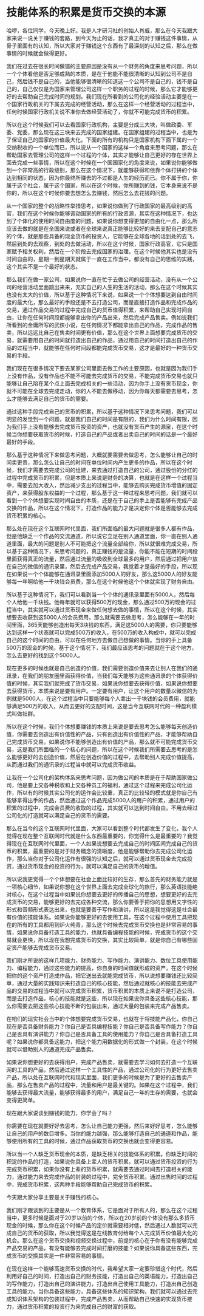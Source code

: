 # 技能体系的积累是货币交换的本源

哈啰，各位同学，今天晚上好。我是人才研习社的创始人肖威，那么在今天我跟大家来说一说关于赚钱的套路，到今天为止的话，我才真正的对于赚钱这件事情，从骨子里面有的认知，所以大家对于赚钱这个东西有了最深刻的认知之后，那么在做事情的时候就会做得更好。

我们在过去在很长时间做错的主要原因是没有从一个财务的角度来思考问题，所以一个个体看他是否足够成熟的本质，是在于他能不能很清晰的认知到公司不是自己，然后钱不是自己的，当他能够很清晰的知道这一个公司不是自己的，钱不是自己的，自己仅仅是为国家来管理公司这样一个职务的过程的时候，那么它才能够更好的去帮助自己完成时间的规划。我们现在所看到的公司化的经验活动主要是在一个国家行政机关的下属去完成的经营活动，那么在这样一个经营活动的过程当中，任何时候国家行政机关说不准你去做经营活动了，你就不可能完成货币的积累。

所以在这个时候我们可以去看国家行政机构，主要是分成三大块，叫做政委、军委、党委，那么现在这三块来去完成的国家组建。在国家组建的过程当中，也是为了保证自己的国家的价值最大化。下面的所有的机构只是国家机构下面下属的一个交纳税收的一个单位而已，所以说从一个国家的这样一个角度来思考问题，那么在帮助国家去管理公司的这样一个过程的个体，其实才能够让自己更好的存在世界上面去完成一些事情，所以在这个时候在一个国国家化的角度来说，如果说你能够做到一个非常高的行政级别，那么在这个情况下，就能够获得和依靠个体打拼的个体达到相同的状态，因为你最终所赚去的不过都是人生的经历而已。你不属于你，你属于这个社会，属于这个国家，所以在这个时候，你所赚到的钱，它本身来说不是你的，所以在这个时候你要去想怎么去赚钱，然后怎么去花钱的问题。

从一个国家的整个的战略性举措思考，如果说你做到了行政国家的最高级别的高官，我们在这个时候你能够调动国家的所有的行政资源，其实在这种情况下，也达到了个体化的使用时间自由度的问题，如果说你想变得更加的自由化一点，那么所应该去做的就是在全国来说或者在全球来说真正能够比较好的来去支配自己的意志的个体，就是那些具备的现金货币的投资人，它能够在全球各地的话到处的去飞，然后到处的去观察，到处的去做活动，所以在这个时候，国家行政高官，它只是国家赋予相关权利，然后在一个阶段去完成国家的治理，在这个时候他其实也是没有时间自由的，星期一到星期天就属于一直在工作当中，都没有自己的思维的实践，这个其实不是一个最好的状态。

那么我们在做一家公司，如果说你一直在忙于去做公司的经营活动，没有从一个公司的经营活动里面跳出来来，充实自己的人生的生活的活动，那么在这个时候其实也没有太大的价值，所以基于这种情况下来说，如果说一个个体想要达到自由时间度的最大化，那么最好的手段还是不去打造公司，而是直接打造作品和完成作品的交易，通过作品交易的过程中完成自己的货币值得积累，来帮助自己实现时间自由，让你在任何时间段都能够拿出你的产品出来，然后完成产品售卖。例如说我们所看到的金庸所写的武侠小说，在任何情况下都能拿出自己的作品，完成作品的售卖，所以远远比自己在售卖时间更有价值，那么在这个世界上面想要完成货币的交易，就需要用自己的时间就打造出自己的作品，通过用自己的时间打造出自己的作品的过程当中，就能够在任何时间段都能完成货币交易，这才是最好的一种货币交易的手段。

我们现在在很多情况下要去某家公司里面去做工作的主要原因，也就是因为我们手上没有作品，没有作品也不能不可能去完成货币的交易，不能完成货币交易也就只能够让自己陷在某个点上面去完成相关的一些活动，因为你手上没有货币现金，你就不可能在全球去完成走动，你的人不能去做移动，因为你每天都需要去思考，怎么才能够去满足自己的货币的需要。

通过这种手段完成自己的货币的积累，所以基于这种情况下来思考问题，我们可以明显的发觉到一个问题，就是我们自己的时间是有限的，我们为什么时间有限，因为我们手上没有能够去完成货币投资的资产，也就没有货币产生的源泉，在这个时候当你想要获取货币的时候，打造自己的产品或者出卖自己的时间的话是一个最好最好的手段。

那么基于这种情况下来做思考问题，大概就要需要去做思考，怎么能够让自己的时间卖更贵，那么怎么让自己的时间在单位时间内产生更多的作品，所以在这个时候，我们才需要去完成公司的组建，来去通过打造自己的公司，通过股份的分红的过程中完成货币的积累，但是本质上来说是财务的决算，也就是在这样一个过程当中，需要去加大收入，然后减少支出的过程当中，能够去购买完成货币增值的固定资产，来获得股东权益的一个过程，那么基于这一种过程来思考问题，我们就可以看到一个个体想要实现时间自由的本质，还是在于自己的手上是否能够有完成产品交换的作品，所以在这个情况下，打造作品的能力才是决定你个体是否能够去完成货币积累的核心。

那么处在现在这个互联网时代里面，我们所面临的最大问题就是很多人都有作品，但是他缺乏一个作品的交流通道，所以说它立足在别人通道里面，你一直在别人通道里面，最大的问题是别人不可能把这个流量全部给你，所以就很难完成交易，所以基于这种情况下，来思考问题的，真正赚钱的是流量，你能不能在短期的时间段里面获得真正的流量，然后通过流量的吸收到全球最多的用户，然后通过把用户放在自己的微信的通讯录里，然后去完成产品交易，我觉着才是最好的手段，所以现在如果说一个个体能够在通讯录里面添加5000人的好友，那么这5000人的好友能够每一年啊给他一千块钱会员费，那么在这个时候他这个个体就实现了财务自由。

所以基于这种情况下，我们可以看到当一个个体的通讯录里面有5000人，然后每个人给他一千块钱。他每年就可以获得500万的现金，那么通过500万的现金的过程当中，其实就可以通过货币现金来做任何想去做的事情，所以在这个时候，其实想要去收获到这5000人的会员费用，那么就需要去做思考，怎么能够在一年的时间里面，365天能够创造出每天3块钱的东西，满足这5000人的需要，你只要能够达到这样一个状态就可以完成500万的收入，在500万的收入构成中，就可以完成自己的这个时间的自由，可以在任何地方去做自己想做的事情。当你的手上具备500万的现金的时候。基于这个情况下，我们最应该思考的问题就在于这个地方，怎么去更好的找到这个5000人。

现在更多的时候也就是自己创造的价值，我们需要创造价值来去让别人在我们的通讯录，在我们的朋友圈里面获得价值，当我们每天能够为这些通讯录的个体获得价值的时候，其实我们就完成了货币交易，如果说你想要去获得价值，如果说你想要去获得货币，本质来说是要有用户。一定要有用户，让这个用户的数量以微信的为例就是5000人，在这个过程当中只要能够每个人拿出一千块钱的会员费用，就能够满足500万的收入，从而去更好的支配时间，这是当今互联网时代的一种盈利模式叫做社群。

所以在这个时候，我们个体想要赚钱的本质上来说是要去思考怎么能够每天创造价值，你需要去创造出有价值性的产品，只有创造出有价值性的产品，才能够帮助自己完成货币交易。如果说你不能够创造出有价值的产品，那么就不可能完成货币交易，这是我们所面临的一个核心的问题，所以在这个时候我们所需要去思考的是怎么能够更好的去创造价值，然后在创造价值的过程中，去帮助别人完成价值提高，从而通过我们的通讯录的过程当中就可以完成货币收益。

让我在一个公司化的架构体系来思考问题，因为做公司的本质是在于帮助国家做公司，他是要上交各种税收和上交各种员工的福利，通过这个过程来完成公司化运作，所以有的时候其实公司化的运作会比较重，真正的比较轻的模式就是你自己有能够拿得出手的作品，然后通过这个作品完成5000人的用户的积累，通过用户的积累的过程中，完成会员费的收取的过程，其实就可以达到时间自由，不用去经过公司化的打造就可以满足自己的货币的需要。

那么在当今的这个互联网时代里面，大家可以看到整个时代都发生了变化，我个人觉得在现在整个互联网时代就是什么东西最重要的，你觉得什么是最重要的？我觉得现在在互联网时代里面，一个人如果说想要去完成自己的时间区间完成自己的货币的积累，最重要的是对于财务概念的清晰度，他是能够帮助你去完成公司化运作，那么当你对于公司化运作有很强的认知之后，就可以通过货币现金去完成投资，通过货币现金的投资的行为，就可以满足自己的货币的增值。

所以说我更觉得一个个体想要在社会上面比较好的生存，那么首先的财务能力就是一项核心细节，如果说你想在这个世界上面去完成全球化的旅行，那么英语技能绝对核心，在这个过程当中如果说你想要去更好的传播自己的思想，想要更好的去完成货币的交易，能够更好的去完成各种交流，那么你要善于把你的思想用文字性的形式和音频形式表达出来，也就是要善于写作和演讲，所以这是我觉得这是社会最有价值的技能体系。如果说你能够更好的去使用工具，在这个过程中使用工具把现在的所有的工具都用到炉火纯青，那么这个时候去完成货币交换也是非常容易的事情，如果说你具备打造工具的能力，也就具备编程技能的时候，完成货币的这个交易就会更快，所以现在我想完成货币的交换，其实比较简单，就是你自己有哪些固定资产能够去完成货币交易。

我们刚才所说的这样几项能力，财务能力、写作能力、演讲能力、数位工具使用能力、编程能力，通过这些能力的提高，你自身的时间值就形成的资产，在这个时候把你的这个资产打造成作品，把它送出去就能完成货币，所以说想要赚钱还比较简单，通过大量的实践知识来打造自己的核心技能，然后通过就核心的技能去完成产品的交易的过程当中就可以完成货币积累，货币积累的本质上来说不是打造公司，而是去打造作品，核心的技能就是这些，所以现在如果说你具备这些核心技能，那么你需要去把这些核心技能不断的包装出来，通过大量的包装来完成产品售卖。

在咱们的现实社会当中的个体想要完成货币交易，也就在于将技能产品化，你自己现在是否具备财务能力？你自己是否具编程技能？你自己是否具备写作能力？你自己是否具有演讲能力？你自己是否具备工具的使用能力？你自己是否具备打造工具呢？如果说你都具备这能力，把这个能力用数据化的形式做一个封装，在这个时候就可以借助别人的通道完成产品售卖。

如果说你想更好的去获得用户，完成产品售卖，就需要去学习如何去打造一个互联网的工具的产品，然后通过这样一个工具性的产品，通过公司化的行为更好去售卖产品，所以处在互联网时代和现实里面，我们更多的时候是为了更好的去售卖产品，那么在售卖产品的过程中，流量和用户是最关键的。如果在这个过程中，我们能够去获得最大流量，能够获得最多的用户，满足自己一年的生存的需要，也就会变得更简单。

现在跟大家说谈到赚钱的能力，你学会了吗？

你需要在现在就要好好去思考，怎么让自己能力更强，然后来好好思考，怎么能够让自己的用户的数目增多。当你的能力越强，那么能够打造自己的通道和作品，能够使用所有的工具的时候，通过作品获取货币的交换也就会变得更容易。

所以当一个人缺乏货币现金的本质，是缺乏相关的技能体系的积累。你缺乏时间的积淀的作品的打造，如果说你具备上辈人的货币积累，就可以通过货币投资的行为完成货币积累，如果你没有上辈的货币积累，就需要去通过时间去打造相关的能力，通过能力来去完成作品的封装的过程中，完全货币积累。通过出售时间的过程中，完成货币积累，这两种手段能够帮助自己完成货币的积累。

今天跟大家分享主要是关于赚钱的核心。

我们刚才跟谈到的主要是从一个教育体系，它是面对于所有人的，那么在这个过程当中，更多时候是面对于20岁以前的个体，所以在20岁前的个体没有那么多货币现金的时候，那么你在这个时候产品的定价就需要相对低，然后通过人数就可以完成自己的货币的获取，所以我觉得这是在线教育付给每个人完成货币价值最大化的机会。那么在这个货币交换和视频交换过程中，前提的核心在于你有没有能够完成产品交易的产品，有没有能够去完成时间打磨的技能？如果说你具备这些东西，完成货币的交换其实是一件非常容易的事情。

在现在这样一个能够高速货币交换的时代，我希望大家一定要珍惜这个时代，然后利用好自己的时间，打造出自己的财务技能，打造出自己的英语能力，打造出自己的写作能力，打造出自己的演讲能力，打造出自己使用工具能力，打造出自己创造工具的能力。当你具备这些能力，具备这些体系的知识架构，我们就可以通过去完成知识体系架构的包装过程中，完成产品售卖，从而帮助自己快速的实现货币接力，通过货币积累的投资行为来完成自己的财富的获取。
